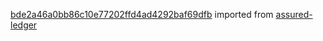 [bde2a46a0bb86c10e77202ffd4ad4292baf69dfb](https://github.com/insolar/assured-ledger/commit/bde2a46a0bb86c10e77202ffd4ad4292baf69dfb) imported from [assured-ledger](https://github.com/insolar/assured-ledger)
